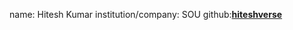 
name: Hitesh Kumar
institution/company: SOU
github:[**hiteshverse**](https://github.com/hiteshverse)
